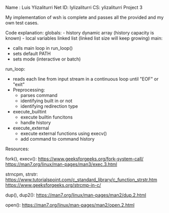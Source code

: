 Name : Luis Ylizaliturri 
Net ID: lylizaliturri 
CS: ylizaliturri
Project 3

My implementation of wsh is complete and passes all the provided and my own test cases. 

Code explanation:
globals:
    - history dynamic array (history capacity is known)
    - local variables linked list (linked list size will keep growing)
 main: 
 - calls main loop in run_loop()
 - sets default PATH
 - sets mode (interactive or batch)

 run_loop:
 - reads each line from input stream in a continuous loop until "EOF" or "exit" 
 - Preprocessing:
    - parses command
    - identifying built in or not
    - identifying redirection type
 - execute_builtint
    - execute builtin funcitons 
    - handle history 
 - execute_external 
    - execute external functions using execv()
    - add command to command history


Resources:

fork(), execv():
https://www.geeksforgeeks.org/fork-system-call/
https://man7.org/linux/man-pages/man3/exec.3.html

strncpm, strstr:
https://www.tutorialspoint.com/c_standard_library/c_function_strstr.htm
https://www.geeksforgeeks.org/strcmp-in-c/

dup(), dup2():
https://man7.org/linux/man-pages/man2/dup.2.html

open():
https://man7.org/linux/man-pages/man2/open.2.html


